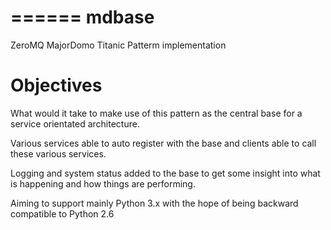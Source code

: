 ======
mdbase
======

ZeroMQ MajorDomo Titanic Patterm implementation

Objectives
==========

What would it take to make use of this pattern as the central base for a service orientated architecture.

Various services able to auto register with the base and clients able to call these various services.

Logging and system status added to the base to get some insight into what is happening and how things are performing.

Aiming to support mainly Python 3.x with the hope of being backward compatible to Python 2.6
